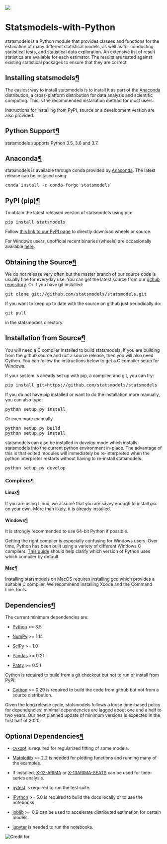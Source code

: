 ![](https://www.statsmodels.org/stable/_images/statsmodels-logo-v2-horizontal.svg)
# Statsmodels-with-Python
statsmodels is a Python module that provides classes and functions for the estimation of many different statistical models, as well as for conducting statistical tests, and statistical data exploration. An extensive list of result statistics are available for each estimator. The results are tested against existing statistical packages to ensure that they are correct. 
<div class="md-content">
          <article class="md-content__inner md-typeset" role="main">
            
  
<span id="install"></span><h1 id="install--page-root">Installing statsmodels<a class="headerlink" href="#install--page-root" title="Permalink to this headline">¶</a></h1>
<p>The easiest way to install statsmodels is to install it as part of the <a class="reference external" href="https://docs.continuum.io/anaconda/">Anaconda</a>
distribution, a cross-platform distribution for data analysis and scientific
computing. This is the recommended installation method for most users.</p>
<p>Instructions for installing from PyPI, source or a development version are also provided.</p>

<h2 id="python-support">Python Support<a class="headerlink" href="#python-support" title="Permalink to this headline">¶</a></h2>
<p>statsmodels supports Python 3.5, 3.6 and 3.7.</p>


<h2 id="id1">Anaconda<a class="headerlink" href="#id1" title="Permalink to this headline">¶</a></h2>
<p>statsmodels is available through conda provided by
<a class="reference external" href="https://www.continuum.io/downloads">Anaconda</a>. The latest release can
be installed using:</p>
<div class="highlight-bash notranslate"><div class="highlight"><pre><span></span>conda install -c conda-forge statsmodels
</pre></div>
</div>


<h2 id="pypi-pip">PyPI (pip)<a class="headerlink" href="#pypi-pip" title="Permalink to this headline">¶</a></h2>
<p>To obtain the latest released version of statsmodels using pip:</p>
<div class="highlight-bash notranslate"><div class="highlight"><pre><span></span>pip install statsmodels
</pre></div>
</div>
<p>Follow <a class="reference external" href="https://pypi.org/project/statsmodels/">this link to our PyPI page</a> to directly
download wheels or source.</p>
<p>For Windows users, unofficial recent binaries (wheels) are occasionally
available <a class="reference external" href="https://www.lfd.uci.edu/~gohlke/pythonlibs/#statsmodels">here</a>.</p>


<h2 id="obtaining-the-source">Obtaining the Source<a class="headerlink" href="#obtaining-the-source" title="Permalink to this headline">¶</a></h2>
<p>We do not release very often but the master branch of our source code is
usually fine for everyday use. You can get the latest source from our
<a class="reference external" href="https://github.com/statsmodels/statsmodels">github repository</a>. Or if you
have git installed:</p>
<div class="highlight-bash notranslate"><div class="highlight"><pre><span></span>git clone git://github.com/statsmodels/statsmodels.git
</pre></div>
</div>
<p>If you want to keep up to date with the source on github just periodically do:</p>
<div class="highlight-bash notranslate"><div class="highlight"><pre><span></span>git pull
</pre></div>
</div>
<p>in the statsmodels directory.</p>


<h2 id="installation-from-source">Installation from Source<a class="headerlink" href="#installation-from-source" title="Permalink to this headline">¶</a></h2>
<p>You will need a C compiler installed to build statsmodels. If you are building
from the github source and not a source release, then you will also need
Cython. You can follow the instructions below to get a C compiler setup for
Windows.</p>
<p>If your system is already set up with pip, a compiler, and git, you can try:</p>
<div class="highlight-bash notranslate"><div class="highlight"><pre><span></span>pip install git+https://github.com/statsmodels/statsmodels
</pre></div>
</div>
<p>If you do not have pip installed or want to do the installation more manually,
you can also type:</p>
<div class="highlight-bash notranslate"><div class="highlight"><pre><span></span>python setup.py install
</pre></div>
</div>
<p>Or even more manually</p>
<div class="highlight-bash notranslate"><div class="highlight"><pre><span></span>python setup.py build
python setup.py install
</pre></div>
</div>
<p>statsmodels can also be installed in <cite>develop</cite> mode which installs statsmodels
into the current python environment in-place. The advantage of this is that
edited modules will immediately be re-interpreted when the python interpreter
restarts without having to re-install statsmodels.</p>
<div class="highlight-bash notranslate"><div class="highlight"><pre><span></span>python setup.py develop
</pre></div>
</div>

<h3 id="compilers">Compilers<a class="headerlink" href="#compilers" title="Permalink to this headline">¶</a></h3>

<h4 id="linux">Linux<a class="headerlink" href="#linux" title="Permalink to this headline">¶</a></h4>
<p>If you are using Linux, we assume that you are savvy enough to install <cite>gcc</cite> on
your own. More than likely, it is already installed.</p>


<h4 id="windows">Windows<a class="headerlink" href="#windows" title="Permalink to this headline">¶</a></h4>
<p>It is strongly recommended to use 64-bit Python if possible.</p>
<p>Getting the right compiler is especially confusing for Windows users. Over time,
Python has been built using a variety of different Windows C compilers.
<a class="reference external" href="https://wiki.python.org/moin/WindowsCompilers">This guide</a> should help
clarify which version of Python uses which compiler by default.</p>


<h4 id="mac">Mac<a class="headerlink" href="#mac" title="Permalink to this headline">¶</a></h4>
<p>Installing statsmodels on MacOS requires installing <cite>gcc</cite> which provides
a suitable C compiler. We recommend installing Xcode and the Command Line
Tools.</p>




<h2 id="dependencies">Dependencies<a class="headerlink" href="#dependencies" title="Permalink to this headline">¶</a></h2>
<p>The current minimum dependencies are:</p>
<ul class="simple">
<li><p><a class="reference external" href="https://www.python.org">Python</a> &gt;= 3.5</p></li>
<li><p><a class="reference external" href="https://www.scipy.org/">NumPy</a> &gt;= 1.14</p></li>
<li><p><a class="reference external" href="https://www.scipy.org/">SciPy</a> &gt;= 1.0</p></li>
<li><p><a class="reference external" href="https://pandas.pydata.org/">Pandas</a> &gt;= 0.21</p></li>
<li><p><a class="reference external" href="https://patsy.readthedocs.io/en/latest/">Patsy</a> &gt;= 0.5.1</p></li>
</ul>
<p>Cython is required to build from a git checkout but not to run or install from PyPI:</p>
<ul class="simple">
<li><p><a class="reference external" href="https://cython.org/">Cython</a> &gt;= 0.29 is required to build the code from
github but not from a source distribution.</p></li>
</ul>
<p>Given the long release cycle, statsmodels follows a loose time-based policy for
dependencies: minimal dependencies are lagged about one and a half to two
years. Our next planned update of minimum versions is expected in the first
half of 2020.</p>


<h2 id="optional-dependencies">Optional Dependencies<a class="headerlink" href="#optional-dependencies" title="Permalink to this headline">¶</a></h2>
<ul class="simple">
<li><p><a class="reference external" href="https://cvxopt.org/">cvxopt</a> is required for regularized fitting of
some models.</p></li>
<li><p><a class="reference external" href="https://matplotlib.org/">Matplotlib</a> &gt;= 2.2 is needed for plotting
functions and running many of the examples.</p></li>
<li><p>If installed, <a class="reference external" href="https://www.census.gov/srd/www/x13as/">X-12-ARIMA</a> or
<a class="reference external" href="https://www.census.gov/srd/www/x13as/">X-13ARIMA-SEATS</a> can be used
for time-series analysis.</p></li>
<li><p><a class="reference external" href="https://docs.pytest.org/en/latest/">pytest</a> is required to run
the test suite.</p></li>
<li><p><a class="reference external" href="https://ipython.org">IPython</a> &gt;= 5.0 is required to build the
docs locally or to use the notebooks.</p></li>
<li><p><a class="reference external" href="http://pythonhosted.org/joblib/">joblib</a> &gt;= 0.9 can be used to accelerate distributed
estimation for certain models.</p></li>
<li><p><a class="reference external" href="https://jupyter.org/">jupyter</a> is needed to run the notebooks.</p></li>
</ul>

![Credit for ](https://www.statsmodels.org/)
